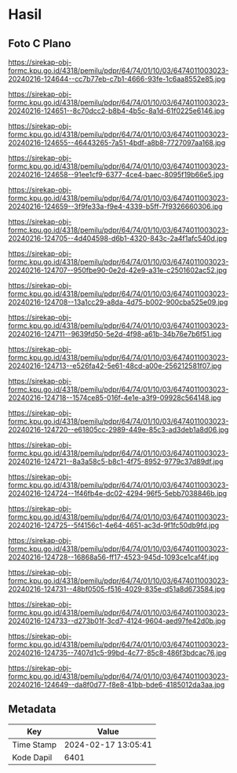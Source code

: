 # Hasil

## Foto C Plano

https://sirekap-obj-formc.kpu.go.id/4318/pemilu/pdpr/64/74/01/10/03/6474011003023-20240216-124644--cc7b77eb-c7b1-4666-93fe-1c6aa8552e85.jpg

https://sirekap-obj-formc.kpu.go.id/4318/pemilu/pdpr/64/74/01/10/03/6474011003023-20240216-124651--8c70dcc2-b8b4-4b5c-8a1d-61f0225e6146.jpg

https://sirekap-obj-formc.kpu.go.id/4318/pemilu/pdpr/64/74/01/10/03/6474011003023-20240216-124655--46443265-7a51-4bdf-a8b8-7727097aa168.jpg

https://sirekap-obj-formc.kpu.go.id/4318/pemilu/pdpr/64/74/01/10/03/6474011003023-20240216-124658--91ee1cf9-6377-4ce4-baec-8095f19b66e5.jpg

https://sirekap-obj-formc.kpu.go.id/4318/pemilu/pdpr/64/74/01/10/03/6474011003023-20240216-124659--3f9fe33a-f9e4-4339-b5ff-7f9326660306.jpg

https://sirekap-obj-formc.kpu.go.id/4318/pemilu/pdpr/64/74/01/10/03/6474011003023-20240216-124705--4d404598-d6b1-4320-843c-2a4f1afc540d.jpg

https://sirekap-obj-formc.kpu.go.id/4318/pemilu/pdpr/64/74/01/10/03/6474011003023-20240216-124707--950fbe90-0e2d-42e9-a31e-c2501602ac52.jpg

https://sirekap-obj-formc.kpu.go.id/4318/pemilu/pdpr/64/74/01/10/03/6474011003023-20240216-124708--13a1cc29-a8da-4d75-b002-900cba525e09.jpg

https://sirekap-obj-formc.kpu.go.id/4318/pemilu/pdpr/64/74/01/10/03/6474011003023-20240216-124711--9639fd50-5e2d-4f98-a61b-34b76e7b6f51.jpg

https://sirekap-obj-formc.kpu.go.id/4318/pemilu/pdpr/64/74/01/10/03/6474011003023-20240216-124713--e526fa42-5e61-48cd-a00e-256212581f07.jpg

https://sirekap-obj-formc.kpu.go.id/4318/pemilu/pdpr/64/74/01/10/03/6474011003023-20240216-124718--1574ce85-016f-4e1e-a3f9-09928c564148.jpg

https://sirekap-obj-formc.kpu.go.id/4318/pemilu/pdpr/64/74/01/10/03/6474011003023-20240216-124720--e61805cc-2989-449e-85c3-ad3deb1a8d06.jpg

https://sirekap-obj-formc.kpu.go.id/4318/pemilu/pdpr/64/74/01/10/03/6474011003023-20240216-124721--8a3a58c5-b8c1-4f75-8952-9779c37d89df.jpg

https://sirekap-obj-formc.kpu.go.id/4318/pemilu/pdpr/64/74/01/10/03/6474011003023-20240216-124724--1f46fb4e-dc02-4294-96f5-5ebb7038846b.jpg

https://sirekap-obj-formc.kpu.go.id/4318/pemilu/pdpr/64/74/01/10/03/6474011003023-20240216-124725--5f4156c1-4e64-4651-ac3d-9f1fc50db9fd.jpg

https://sirekap-obj-formc.kpu.go.id/4318/pemilu/pdpr/64/74/01/10/03/6474011003023-20240216-124728--16868a56-ff17-4523-945d-1093ce1caf4f.jpg

https://sirekap-obj-formc.kpu.go.id/4318/pemilu/pdpr/64/74/01/10/03/6474011003023-20240216-124731--48bf0505-f516-4029-835e-d51a8d673584.jpg

https://sirekap-obj-formc.kpu.go.id/4318/pemilu/pdpr/64/74/01/10/03/6474011003023-20240216-124733--d273b01f-3cd7-4124-9604-aed97fe42d0b.jpg

https://sirekap-obj-formc.kpu.go.id/4318/pemilu/pdpr/64/74/01/10/03/6474011003023-20240216-124735--7407d1c5-99bd-4c77-85c8-486f3bdcac76.jpg

https://sirekap-obj-formc.kpu.go.id/4318/pemilu/pdpr/64/74/01/10/03/6474011003023-20240216-124649--da8f0d77-f8e8-41bb-bde6-4185012da3aa.jpg


## Metadata

| Key        | Value               |
| ---------- | ------------------- |
| Time Stamp | 2024-02-17 13:05:41 |
| Kode Dapil | 6401                |



